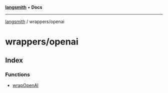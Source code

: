 [**langsmith**](../../README.md) • **Docs**

***

[langsmith](../../README.md) / wrappers/openai

# wrappers/openai

## Index

### Functions

- [wrapOpenAI](functions/wrapOpenAI.md)
